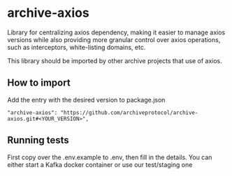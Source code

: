 # archive-axios

Library for centralizing axios dependency, making it easier to manage axios versions while also providing more granular control over axios operations, such as interceptors, white-listing domains, etc.

This library should be imported by other archive projects that use of axios.

## How to import

Add the entry with the desired version to package.json

```
"archive-axios": "https://github.com/archiveprotocol/archive-axios.git#<YOUR_VERSION>",
```

## Running tests

First copy over the .env.example to .env, then fill in the details. You can either start a Kafka docker container or use our test/staging one
